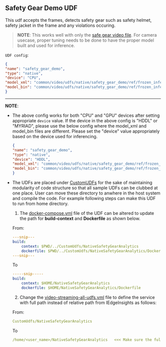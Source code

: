 ## Safety Gear Demo UDF

This udf accepts the frames, detects safety gear such as safety helmet, safety jacket in
the frame and any violations occuring.

> **NOTE**: This works well with only the
> [safe gear video file](../../VideoIngestion/test_videos/Safety_Full_Hat_and_Vest.avi).
> For camera usecase, proper tuning needs to be done to have the proper model
> built and used for inference.

`UDF config`:

```json
{
"name": "safety_gear_demo",
"type": "native",
"device": "CPU",
"model_xml": "common/video/udfs/native/safety_gear_demo/ref/frozen_inference_graph.xml",
"model_bin": "common/video/udfs/native/safety_gear_demo/ref/frozen_inference_graph.bin"
}
```

----
**NOTE**:
* The above config works for both "CPU" and "GPU" devices after setting
appropriate `device` value. If the device in the above config is "HDDL" or
"MYRIAD", please use the below config where the model_xml and model_bin
files are different. Please set the "device" value appropriately based on
the device used for inferencing.

    ```json
    {
    "name": "safety_gear_demo",
    "type": "native",
    "device": "HDDL",
    "model_xml": "common/video/udfs/native/safety_gear_demo/ref/frozen_inference_graph_fp16.xml",
    "model_bin": "common/video/udfs/native/safety_gear_demo/ref/frozen_inference_graph_fp16.bin"
    }
    ```

* The UDFs are placed under [CustomUDFs](../../CustomUdfs) for the sake of maintaining modularity of code structure so that all sample UDFs can be clubbed at one place.
User can move these directory to anwhere in the host system and compile the code. For example following steps can make this UDF to run from home directory.

    1. The [docker-compose.yml](./docker-compose.yml) file of the UDF can be altered to update the path for **build-context** and **Dockerfile** as shown below.

    From:

	```yml
	---snip---
    build:
        context: $PWD/../CustomUdfs/NativeSafetyGearAnalytics
        dockerfile: $PWD/../CustomUdfs/NativeSafetyGearAnalytics/Dockerfile
	---snip---
    ```
    To

	```yml
    -----snip-----
    build:
        context: $HOME/NativeSafetyGearAnalytics
        dockerfile: $HOME/NativeSafetyGearAnalytics/Dockerfile
	```

	2. Change the [video-streaming-all-udfs.yml](../../build/video-streaming-all-udfs.yml) file to define the service with full path instead of relative path from IEdgeInsights as follows:

    From:

    ```yml
    CustomUdfs/NativeSafetyGearAnalytics
    ```
    To

    ```yml
    /home/<user_name>/NativeSafetyGearAnalytics   <<< Make sure the full path should start with "/">>>
    ```
